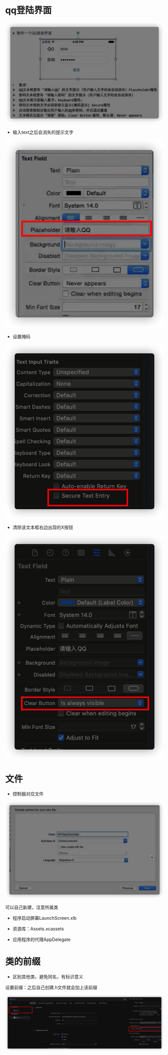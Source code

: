 # qq登陆界面

![image-20210830223723176](%E6%8E%A7%E4%BB%B6%E7%9A%84%E5%B8%B8%E8%A7%81%E5%B1%9E%E6%80%A7.assets/image-20210830223723176.png)

- 输入text之后会消失的提示文字

![](%E6%8E%A7%E4%BB%B6%E7%9A%84%E5%B8%B8%E8%A7%81%E5%B1%9E%E6%80%A7.assets/image-20210830224211577.png)

- 设置掩码

![image-20210831221405034](%E6%8E%A7%E4%BB%B6%E7%9A%84%E5%B8%B8%E8%A7%81%E5%B1%9E%E6%80%A7.assets/image-20210831221405034.png)

- 清除该文本框右边出现的X按钮

![image-20210831221718085](%E6%8E%A7%E4%BB%B6%E7%9A%84%E5%B8%B8%E8%A7%81%E5%B1%9E%E6%80%A7.assets/image-20210831221718085.png)

# 文件

- 控制器对应文件

![image-20210831222745748](%E6%8E%A7%E4%BB%B6%E7%9A%84%E5%B8%B8%E8%A7%81%E5%B1%9E%E6%80%A7.assets/image-20210831222745748.png)

可以自己新建，注意所属类

- 程序启动屏幕LaunchScreen.xlb

- 资源库：Assets.xcassets

- 应用程序的代理AppDelegate

# 类的前缀

- 区别其他类，避免同名，有标识意义

设置前缀：之后自己创建.h文件就会加上该前缀

![image-20210831223618967](%E6%8E%A7%E4%BB%B6%E7%9A%84%E5%B8%B8%E8%A7%81%E5%B1%9E%E6%80%A7.assets/image-20210831223618967.png)

​    
